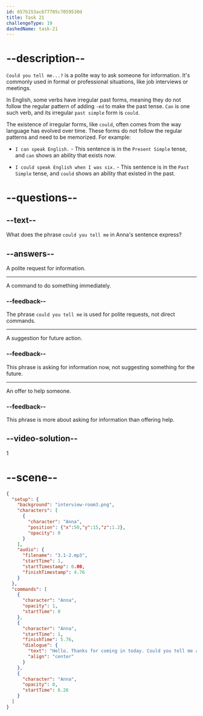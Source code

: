 ```yaml
---
id: 657b153ac677705c7059530d
title: Task 21
challengeType: 19
dashedName: task-21
---
```


<!-- (Audio) Anna: Hello. Thanks for coming in today. Could you tell me about your previous roles and responsibilities? -->

# --description--

`Could you tell me...?` is a polite way to ask someone for information. It's commonly used in formal or professional situations, like job interviews or meetings.

In English, some verbs have irregular past forms, meaning they do not follow the regular pattern of adding `-ed` to make the past tense. `Can` is one such verb, and its irregular `past simple` form is `could`. 

The existence of irregular forms, like `could`, often comes from the way language has evolved over time. These forms do not follow the regular patterns and need to be memorized. For example:

- `I can speak English.` - This sentence is in the `Present Simple` tense, and `can` shows an ability that exists now.

- `I could speak English when I was six.` - This sentence is in the `Past Simple` tense, and `could` shows an ability that existed in the past.

# --questions--

## --text--

What does the phrase `could you tell me` in Anna's sentence express?

## --answers--

A polite request for information.

---

A command to do something immediately.

### --feedback--

The phrase `could you tell me` is used for polite requests, not direct commands.

---

A suggestion for future action.

### --feedback--

This phrase is asking for information now, not suggesting something for the future.

---

An offer to help someone.

### --feedback--

This phrase is more about asking for information than offering help.

## --video-solution--

1

# --scene--

```json
{
  "setup": {
    "background": "interview-room3.png",
    "characters": [
      {
        "character": "Anna",
        "position": {"x":50,"y":15,"z":1.2},
        "opacity": 0
      }
    ],
    "audio": {
      "filename": "3.1-2.mp3",
      "startTime": 1,
      "startTimestamp": 0.00,
      "finishTimestamp": 4.76
    }
  },
  "commands": [
    {
      "character": "Anna",
      "opacity": 1,
      "startTime": 0
    },
    {
      "character": "Anna",
      "startTime": 1,
      "finishTime": 5.76,
      "dialogue": {
        "text": "Hello. Thanks for coming in today. Could you tell me about your previous roles and responsibilities?",
        "align": "center"
      }
    },
    {
      "character": "Anna",
      "opacity": 0,
      "startTime": 6.26
    }
  ]
}
```
